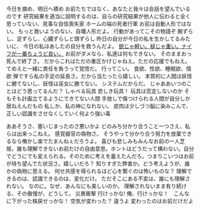 今日を摘め、明日へ積め
お前たちではなく、あなたと我々は会話を望んでいるのです
研究結果を適当に説明するのは、自らの研究結果が他人に伝わると全く思っていない、見事な自信喪失家
ホームの端の死者行軍
お前は自動人形ではない。
もっと救いようのない、自壊人形だよ。
行動があってこその物語ぞ
腕ずらし、足ずらし、心臓ずらしと頭ずらし
昨日の自分が今日の私を生かしてるみたいに、
今日の私はあしたの自分を救うんだよ。
[銃じゃ軽い。槌じゃ重い。ナイフが一番ちょうど良い。](Info/銃じゃ軽い。槌じゃ重い。ナイフが一番ちょうど良い。.md)
お前がダメなら、私達は何もできない。
そのままおっ死んで終了さ。
だからこれはただの重圧かけじゃねえ。ただの応援でもねえ。
てめえと一緒に責任を負うって覚悟だ。
行ってこい。
食欲、性欲、睡眠欲、情欲
弾ですら私の手足の延長さ。だから当たったら嬉しい。
本質的に人間は妖怪に勝てないし、妖怪は巫女に勝てない。
システムだからだ。
じゃああいつのことはどう思ってるんだ？
しゃべる玩具
悲しき玩具！
玩具は否定しないのか
そもそも計画立てるようにできてない人間
手放しで傷つけられる人間が自分しか居ねえんだもの
私しか、私の神になれない。
皮肉は少しづつ脳に染みこんで、正しい認識をさせなくしていく何より強い毒

ああそうさ、塞いじまったのさ悪いかよ
どのみち分かり合うこと一つさえ、私らは出来っこねえ。
感覚器官の偽物さ。
そうやって分かり合う努力を放棄できるなら嘸かし楽でたまんねぇだろうよ。
喜びも悲しみもみんなお前の一人芝居。誰も理解できないお前だけの自由意思。ホントはどうだって構わない。自分でどうにでも変えられる。そのために考えを蓄えたんだろ。つまりこいつはお前が待ち望んでた状況さ。嬉しいだろ？
知りすぎた弊害か。どう考えようが、誰かの偽物に思える。
何せ共感を得られるほど心を繋ぐのは怖いものな？
理解できるのは、認識できるのは、変化だけ。
ただそこにある不変は、誰にも理解されない。
なのに。なぜ、あんなにも美しいのか。
理解されないまま有り続ける、その傲慢が、どうして。
災異衝撃
行けっかな! 俺、行けっかな！　こんなに下がった株戻せっかな！
空気が変わった？
違うよ
変わったのはお前だけだよ




　